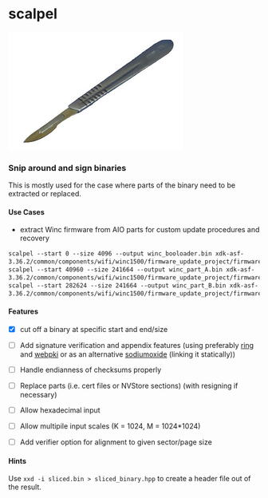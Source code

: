 # scalpel

![A scalpel and stitch tool][logo]


### Snip around and sign binaries

This is mostly used for the case where parts of the binary need to be extracted or replaced.



#### Use Cases

* extract Winc firmware from AIO parts for custom update procedures and recovery

```
scalpel --start 0 --size 4096 --output winc_booloader.bin xdk-asf-3.36.2/common/components/wifi/winc1500/firmware_update_project/firmware/firmware/m2m_aio_3a0.bin
scalpel --start 40960 --size 241664 --output winc_part_A.bin xdk-asf-3.36.2/common/components/wifi/winc1500/firmware_update_project/firmware/firmware/m2m_aio_3a0.bin
scalpel --start 282624 --size 241664 --output winc_part_B.bin xdk-asf-3.36.2/common/components/wifi/winc1500/firmware_update_project/firmware/firmware/m2m_aio_3a0.bin
```

#### Features 

- [x] cut off a binary at specific start and end/size
- [ ] Add signature verification and appendix features (using preferably [ring] and [webpki] or as an alternative [sodiumoxide] (linking it statically))
- [ ] Handle endianness of checksums properly
- [ ] Replace parts (i.e. cert files or NVStore sections) (with resigning if necessary)
- [ ] Allow hexadecimal input
- [ ] Allow multipile input scales (K = 1024, M = 1024*1024)
- [ ] Add verifier option for alignment to given sector/page size


#### Hints

Use `xxd -i sliced.bin > sliced_binary.hpp` to create a header file out of the result.



[logo]: https://github.com/nello-io/scalpel/raw/master/scalpel.jpg "Logo"
[sodiumoxide]: https://docs.rs/sodiumoxide/0.0.16/sodiumoxide/
[ring]: https://crates.io/crates/ring
[webpki]: https://crates.io/crates/webpki
